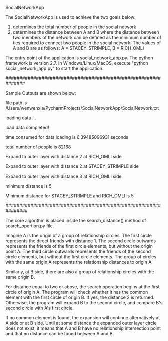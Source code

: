 SocialNetworkApp

The SocialNetworkApp is used to achieve the two goals below:
1.	determines the total number of people in the social network
2.	determines the distance between A and B where the distance between two members of the network can be defined as the minimum number of ties required to connect two people in the social network. The values of A and B are as follows: A = STACEY_STRIMPLE, B = RICH_OMLI

The entry point of the application is social_network_app.py. The python framework is version 2.7. In Windows/Linux/MacOS, execute "python social_network_app.py" to start the application.

###############################################################

Sample Outputs are shown below:

file path is /Users/wenwenxia/PycharmProjects/SocialNetworkApp/SocialNetwork.txt

loading data ...

load data completed!

time consumed for data loading is 6.39485096931 seconds

total number of people is 82168

Expand to outer layer with distance 2 at RICH_OMLI side

Expand to outer layer with distance 2 at STACEY_STRIMPLE side

Expand to outer layer with distance 3 at RICH_OMLI side

minimum distance is 5

Minimum distance for STACEY_STRIMPLE and RICH_OMLI is 5

################################################################

The core algorithm is placed inside the search_distance() method of search_opertion.py file.

Imagine A is the origin of a group of relationship circles. The first circle represents the direct friends with distance 1. The second circle outwards represents the friends of the first circle elements, but without the origin point A. The third circle outwards represents the friends of the second circle elements, but without the first circle elements. The group of circles with the same origin A represents the relationship distances to origin A.

Similarly, at B side, there are also a group of relationship circles with the same origin B.

For distance equal to two or above, the search operation begins at the first circle of origin A. The program will check whether it has the common element with the first circle of origin B. If yes, the distance 2 is returned. Otherwise, the program will expand B to the second circle, and compare B's second circle with A's first circle. 

If no common element is found, the expansion will continue alternatively at A side or at B side. Until at some distance
the expanded outer layer circle does not exist, it means that A and B have no relationship intersection point and that no distance can be found between A and B.

